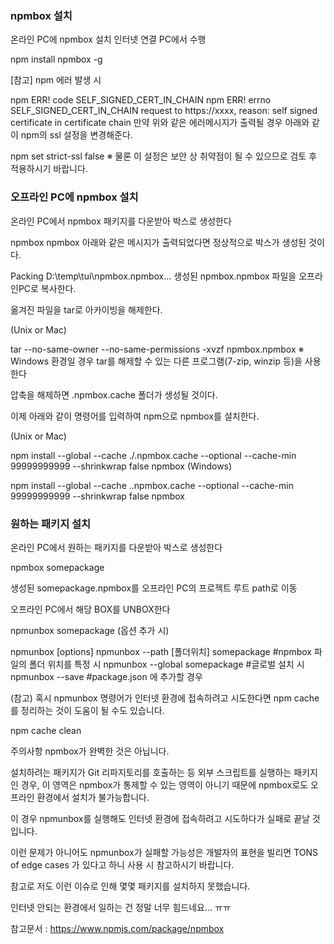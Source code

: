 ### npmbox 설치
온라인 PC에 npmbox 설치
인터넷 연결 PC에서 수행

npm install npmbox -g
 

[참고] npm 에러 발생 시

npm ERR! code SELF_SIGNED_CERT_IN_CHAIN
npm ERR! errno SELF_SIGNED_CERT_IN_CHAIN
request to https://xxxx, reason: self signed certificate in certificate chain
만약 위와 같은 에러메시지가 출력될 경우 아래와 같이 npm의 ssl 설정을 변경해준다.

npm set strict-ssl false
※ 물론 이 설정은 보안 상 취약점이 될 수 있으므로 검토 후 적용하시기 바랍니다.

 

### 오프라인 PC에 npmbox 설치
온라인 PC에서 npmbox 패키지를 다운받아 박스로 생성한다

npmbox npmbox
아래와 같은 메시지가 출력되었다면 정상적으로 박스가 생성된 것이다.

Packing D:\temp\tui\npmbox.npmbox...
생성된 npmbox.npmbox 파일을 오프라인PC로 복사한다.

 

옮겨진 파일을 tar로 아카이빙을 해제한다.

(Unix or Mac)

tar --no-same-owner --no-same-permissions -xvzf npmbox.npmbox
※ Windows 환경일 경우 tar를 해제할 수 있는 다른 프로그램(7-zip, winzip 등)을 사용한다

 

압축을 해제하면 .npmbox.cache 폴더가 생성될 것이다.

 

이제 아래와 같이 명령어를 입력하여 npm으로 npmbox를 설치한다.

(Unix or Mac)

npm install --global --cache ./.npmbox.cache --optional --cache-min 99999999999 --shrinkwrap false npmbox
(Windows)

npm install --global --cache .\.npmbox.cache --optional --cache-min 99999999999 --shrinkwrap false npmbox
 

### 원하는 패키지 설치
온라인 PC에서 원하는 패키지를 다운받아 박스로 생성한다

npmbox somepackage
 

생성된 somepackage.npmbox를 오프라인 PC의 프로젝트 루트 path로 이동

 

오프라인 PC에서 해당 BOX를 UNBOX한다

npmunbox somepackage
(옵션 추가 시)

npmunbox [options] <npmbox-file>
npmunbox --path [폴더위치] somepackage  #npmbox 파일의 폴더 위치를 특정 시
npmunbox --global somepackage          #글로벌 설치 시
npmunbox --save                        #package.json 에 추가할 경우
 

(참고) 혹시 npmunbox 명령어가 인터넷 환경에 접속하려고 시도한다면 npm cache를 정리하는 것이 도움이 될 수도 있습니다.

npm cache clean
 

주의사항
npmbox가 완벽한 것은 아닙니다.

설치하려는 패키지가 Git 리파지토리를 호출하는 등 외부 스크립트를 실행하는 패키지인 경우, 이 영역은 npmbox가 통제할 수 있는 영역이 아니기 때문에 npmbox로도 오프라인 환경에서 설치가 불가능합니다.

이 경우 npmunbox를 실행해도 인터넷 환경에 접속하려고 시도하다가 실패로 끝날 것입니다.

이런 문제가 아니어도 npmunbox가 실패할 가능성은 개발자의 표현을 빌리면 TONS of edge cases 가 있다고 하니 사용 시 참고하시기 바랍니다.

 

참고로 저도 이런 이슈로 인해 몇몇 패키지를 설치하지 못했습니다.

인터넷 안되는 환경에서 일하는 건 정말 너무 힘드네요... ㅠㅠ

 

참고문서 : https://www.npmjs.com/package/npmbox
